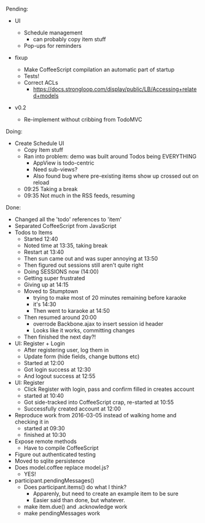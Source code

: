 Pending:

  - UI
    - Schedule management
      - can probably copy item stuff
    - Pop-ups for reminders

  - fixup
    - Make CoffeeScript compilation an automatic part of startup
    - Tests!
    - Correct ACLs
      - https://docs.strongloop.com/display/public/LB/Accessing+related+models

  - v0.2
    - Re-implement without cribbing from TodoMVC

Doing:

  - Create Schedule UI
    - Copy Item stuff
    - Ran into problem: demo was built around Todos being EVERYTHING
      - AppView is todo-centric
      - Need sub-views?
      - Also found bug where pre-existing items show up crossed out on reload
    - 09:25 Taking a break
    - 09:35 Not much in the RSS feeds, resuming

Done:

  - Changed all the 'todo' references to 'item'
  - Separated CoffeeScript from JavaScript
  - Todos to Items
    - Started 12:40
    - Noted time at 13:35, taking break
    - Restart at 13:40
    - Then sun came out and was super annoying at 13:50
    - Then figured out sessions still aren't quite right
    - Doing SESSIONS now (14:00)
    - Getting super frustrated
    - Giving up at 14:15
    - Moved to Stumptown
      - trying to make most of 20 minutes remaining before karaoke
      - it's 14:30
      - Then went to karaoke at 14:50
    - Then resumed around 20:00
      - overrode Backbone.ajax to insert session id header
      - Looks like it works, committing changes
    - Then finished the next day?!
  - UI: Register + Login
    - After registering user, log them in
    - Update form (hide fields, change buttons etc)
    - Started at 12:00
    - Got login success at 12:30
    - And logout success at 12:55
  - UI: Register
    - Click Register with login, pass and confirm filled in creates account
    - started at 10:40
    - Got side-tracked into CoffeeScript crap, re-started at 10:55
    - Successfully created account at 12:00
  - Reproduce work from 2016-03-05 instead of walking home and checking it in
    - started at 09:30
    - finished at 10:30
  - Expose remote methods
    - Have to compile CoffeeScript
  - Figure out authenticated testing
  - Moved to sqlite persistence
  - Does model.coffee replace model.js?
    - YES!
  - participant.pendingMessages()
    - Does participant.items() do what I think?
      - Apparenly, but need to create an example item to be sure
      - Easier said than done, but whatever.
    - make item.due() and .acknowledge work
    - make pendingMessages work


